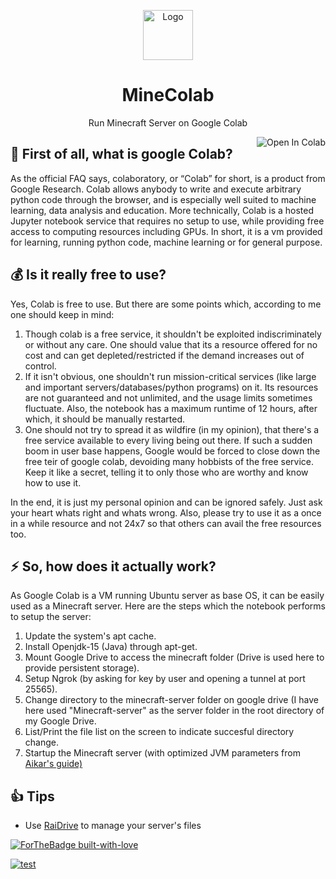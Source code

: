 <p align="center"><a href="https://github.com/thecoder-001/MineColab"><img src="https://github.com/thecoder-001/MineColab/blob/master/Logo.png" alt="Logo" height="80"/></a></p>
<h1 align="center">MineColab</h1>
<p align="center">Run Minecraft Server on Google Colab</p>
<a href="https://colab.research.google.com/github/thecoder-001/MineColab/blob/master/MineColab.ipynb" target="_parent"><img align="right" src="https://colab.research.google.com/assets/colab-badge.svg" alt="Open In Colab"></a>

## :hear_no_evil:  First of all, what is google Colab?
As the official FAQ says, colaboratory, or “Colab” for short, is a product from Google Research. Colab allows anybody to write and execute arbitrary python code through the browser, and is especially well suited to machine learning, data analysis and education. More technically, Colab is a hosted Jupyter notebook service that requires no setup to use, while providing free access to computing resources including GPUs.
In short, it is a vm provided for learning, running python code, machine learning or for general purpose.
## :moneybag:  Is it really free to use?
Yes, Colab is free to use. But there are some points which, according to me one should keep in mind:
1. Though colab is a free service, it shouldn't be exploited indiscriminately or without any care. One should value that its a resource offered for no cost and can get depleted/restricted if the demand increases out of control.
2. If it isn't obvious, one shouldn't run mission-critical services (like large and important servers/databases/python programs) on it. Its resources are not guaranteed and not unlimited, and the usage limits sometimes fluctuate. Also, the notebook has a maximum runtime of 12 hours, after which, it should be manually restarted.
3. One should not try to spread it as wildfire (in my opinion), that there's a free service available to every living being out there. If such a sudden boom in user base happens, Google would be forced to close down the free teir of google colab, devoiding many hobbists of the free service. Keep it like a secret, telling it to only those who are worthy and know how to use it.

In the end, it is just my personal opinion and can be ignored safely. Just ask your heart whats right and whats wrong. Also, please try to use it as a once in a while resource and not 24x7 so that others can avail the free resources too.
## :zap:  So, how does it actually work?
As Google Colab is a VM running Ubuntu server as base OS, it can be easily used as a Minecraft server. Here are the steps which the notebook performs to setup the server:
1. Update the system's apt cache.
2. Install Openjdk-15 (Java) through apt-get.
3. Mount Google Drive to access the minecraft folder (Drive is used here to provide persistent storage).
4. Setup Ngrok (by asking for key by user and opening a tunnel at port 25565).
5. Change directory to the minecraft-server folder on google drive (I have here used "Minecraft-server" as the server folder in the root directory of my Google Drive.
6. List/Print the file list on the screen to indicate succesful directory change.
7. Startup the Minecraft server (with optimized JVM parameters from [Aikar's guide)](https://aikar.co/2018/07/02/tuning-the-jvm-g1gc-garbage-collector-flags-for-minecraft/)

## 👍 Tips
- Use [RaiDrive](https://www.raidrive.com/) to manage your server's files

[![ForTheBadge built-with-love](http://ForTheBadge.com/images/badges/built-with-love.svg)](https://github.com/thecoder-001)

[![test](https://user-images.githubusercontent.com/25097841/101589531-a2c98100-3a0e-11eb-872e-fefa791aaaf6.gif)](https://github.com/thecoder-001/MineColab)

